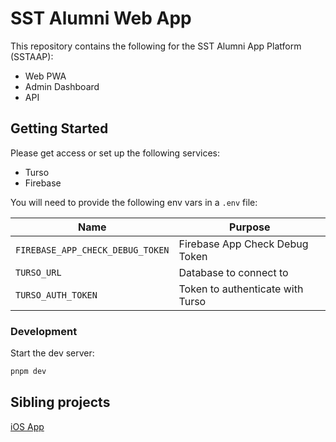 # SST Alumni Web App

This repository contains the following for the SST Alumni App Platform (SSTAAP):

* Web PWA
* Admin Dashboard
* API

## Getting Started

Please get access or set up the following services:

* Turso
* Firebase

You will need to provide the following env vars in a `.env` file:

| Name                             | Purpose                          |
| -------------------------------- | -------------------------------- |
| `FIREBASE_APP_CHECK_DEBUG_TOKEN` | Firebase App Check Debug Token   |
| `TURSO_URL`                      | Database to connect to           |
| `TURSO_AUTH_TOKEN`               | Token to authenticate with Turso |

### Development

Start the dev server:

```bash
pnpm dev
```

## Sibling projects

[iOS App](https://github.com/sstalumniassociation/ios)
